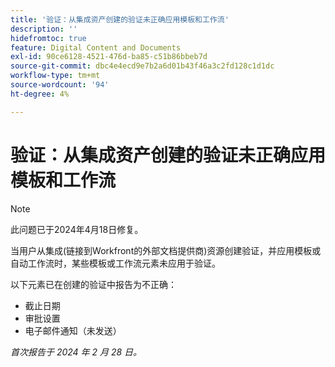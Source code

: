 ```yaml
---
title: '验证：从集成资产创建的验证未正确应用模板和工作流'
description: ''
hidefromtoc: true
feature: Digital Content and Documents
exl-id: 90ce6128-4521-476d-ba85-c51b86bbeb7d
source-git-commit: dbc4e4ecd9e7b2a6d01b43f46a3c2fd128c1d1dc
workflow-type: tm+mt
source-wordcount: '94'
ht-degree: 4%

---
```


# 验证：从集成资产创建的验证未正确应用模板和工作流

>[!NOTE]
>
>此问题已于2024年4月18日修复。

当用户从集成(链接到Workfront的外部文档提供商)资源创建验证，并应用模板或自动工作流时，某些模板或工作流元素未应用于验证。

以下元素已在创建的验证中报告为不正确：

* 截止日期
* 审批设置
* 电子邮件通知（未发送）

_首次报告于 2024 年 2 月 28 日。_
